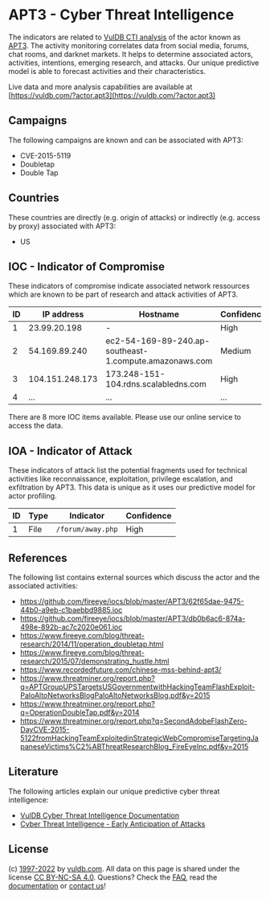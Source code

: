 # APT3 - Cyber Threat Intelligence

The indicators are related to [VulDB CTI analysis](https://vuldb.com/?kb.cti) of the actor known as [APT3](https://vuldb.com/?actor.apt3). The activity monitoring correlates data from social media, forums, chat rooms, and darknet markets. It helps to determine associated actors, activities, intentions, emerging research, and attacks. Our unique predictive model is able to forecast activities and their characteristics.

Live data and more analysis capabilities are available at [https://vuldb.com/?actor.apt3](https://vuldb.com/?actor.apt3)

## Campaigns

The following campaigns are known and can be associated with APT3:

* CVE-2015-5119
* Doubletap
* Double Tap

## Countries

These countries are directly (e.g. origin of attacks) or indirectly (e.g. access by proxy) associated with APT3:

* US

## IOC - Indicator of Compromise

These indicators of compromise indicate associated network ressources which are known to be part of research and attack activities of APT3.

ID | IP address | Hostname | Confidence
-- | ---------- | -------- | ----------
1 | 23.99.20.198 | - | High
2 | 54.169.89.240 | ec2-54-169-89-240.ap-southeast-1.compute.amazonaws.com | Medium
3 | 104.151.248.173 | 173.248-151-104.rdns.scalabledns.com | High
4 | ... | ... | ...

There are 8 more IOC items available. Please use our online service to access the data.

## IOA - Indicator of Attack

These indicators of attack list the potential fragments used for technical activities like reconnaissance, exploitation, privilege escalation, and exfiltration by APT3. This data is unique as it uses our predictive model for actor profiling.

ID | Type | Indicator | Confidence
-- | ---- | --------- | ----------
1 | File | `/forum/away.php` | High

## References

The following list contains external sources which discuss the actor and the associated activities:

* https://github.com/fireeye/iocs/blob/master/APT3/62f65dae-9475-44b0-a9eb-c1baebbd9885.ioc
* https://github.com/fireeye/iocs/blob/master/APT3/db0b6ac6-874a-498e-892b-ac7c2020e061.ioc
* https://www.fireeye.com/blog/threat-research/2014/11/operation_doubletap.html
* https://www.fireeye.com/blog/threat-research/2015/07/demonstrating_hustle.html
* https://www.recordedfuture.com/chinese-mss-behind-apt3/
* https://www.threatminer.org/report.php?q=APTGroupUPSTargetsUSGovernmentwithHackingTeamFlashExploit-PaloAltoNetworksBlogPaloAltoNetworksBlog.pdf&y=2015
* https://www.threatminer.org/report.php?q=OperationDoubleTap.pdf&y=2014
* https://www.threatminer.org/report.php?q=SecondAdobeFlashZero-DayCVE-2015-5122fromHackingTeamExploitedinStrategicWebCompromiseTargetingJapaneseVictims%C2%ABThreatResearchBlog_FireEyeInc.pdf&y=2015

## Literature

The following articles explain our unique predictive cyber threat intelligence:

* [VulDB Cyber Threat Intelligence Documentation](https://vuldb.com/?kb.cti)
* [Cyber Threat Intelligence - Early Anticipation of Attacks](https://www.scip.ch/en/?labs.20201022)

## License

(c) [1997-2022](https://vuldb.com/?kb.changelog) by [vuldb.com](https://vuldb.com/?kb.about). All data on this page is shared under the license [CC BY-NC-SA 4.0](https://creativecommons.org/licenses/by-nc-sa/4.0/). Questions? Check the [FAQ](https://vuldb.com/?kb.faq), read the [documentation](https://vuldb.com/?kb) or [contact us](https://vuldb.com/?contact)!
